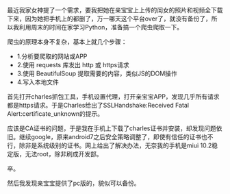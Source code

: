 最近我家女神提了一个需求，要我把她在亲宝宝上上传的闺女的照片和视频全下载下来，因为她把手机上的都删了，万一哪天这个平台over了，就没有备份了，所以我利用周末的时间在家学习Python，准备搞一个爬虫爬取一下。

爬虫的原理本身不复杂，基本上就几个步骤：
*   1.分析要爬取的网站或APP
*   2.使用 requests 库发出 http 或 https请求
*   3.使用 BeautifulSoup 提取需要的内容，类似JS的DOM操作
*   4.写入本地文件

首先打开charles抓包工具，手机设置代理，打开亲宝宝APP，发现几乎所有请求都是https请求。于是Charles给出了SSLHandshake:Received Fatal Alert:certificate_unknown的提示。

应该是CA证书的问题，于是我在手机上下载了charles证书并安装，却发现问题依旧。继续google，原来android7之后安全策略调整了，即使有信任的证书也不行，除非是系统级别的证书。网上给出了解决办法，无奈我的手机是miui 10.2稳定版，无法root，除非刷成开发部。

卒。

然后我发现亲宝宝提供了pc版的，貌似可以备份。